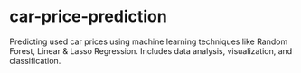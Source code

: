 # car-price-prediction
Predicting used car prices using machine learning techniques like Random Forest, Linear &amp; Lasso Regression. Includes data analysis, visualization, and classification.
